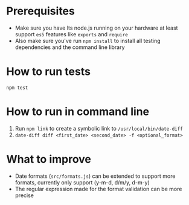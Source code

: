 # Prerequisites
* Make sure you have lts node.js running on your hardware at least support `es5` features like `exports` and `require`
* Also make sure you've run `npm install` to install all testing dependencies and the command line library

# How to run tests
`npm test`

# How to run in command line
1. Run `npm link` to create a symbolic link to `/usr/local/bin/date-diff`
2. `date-diff diff <first_date> <second_date> -f <optional_format>`

# What to improve
* Date formats (`src/formats.js`) can be extended to support more formats, currently only support (y-m-d, d/m/y, d-m-y)
* The regular expression made for the format validation can be more precise
